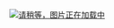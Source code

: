 <a href="https://nadouwang.com">
    <img src="https://gitee.com/dsatele/jymm/raw/master/jymm.png" alt="请稍等，图片正在加载中">
</a>
